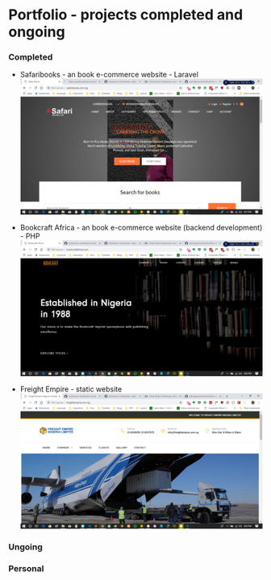 # Portfolio - projects completed and ongoing
### Completed
- Safaribooks - an book e-commerce website - Laravel
![Safaribooks](/images/1.png)


- Bookcraft Africa - an book e-commerce website (backend development) - PHP
![BookCraftAfrica](/images/2.png)


- Freight Empire - static website
![Freight Empire](/images/3.png)
### Ungoing
### Personal